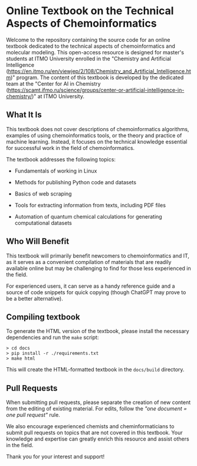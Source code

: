 # Online Textbook on the Technical Aspects of Chemoinformatics

Welcome to the repository containing the source code for an online textbook dedicated to the technical aspects of chemoinformatics and molecular modeling. This open-access resource is designed for master's students at ITMO University enrolled in the "Chemistry and Artificial Intelligence (https://en.itmo.ru/en/viewjep/2/108/Chemistry_and_Artificial_Intelligence.htm)" program. The content of this textbook is developed by the dedicated team at the "Center for AI in Chemistry (https://scamt.ifmo.ru/science/groups/center-or-artificial-intelligence-in-chemistry/)" at ITMO University.


## What It Is

This textbook does not cover descriptions of chemoinformatics algorithms, examples of using chemoinformatics tools, or the theory and practice of machine learning. Instead, it focuses on the technical knowledge essential for successful work in the field of chemoinformatics.

The textbook addresses the following topics:

- Fundamentals of working in Linux

- Methods for publishing Python code and datasets

- Basics of web scraping

- Tools for extracting information from texts, including PDF files

- Automation of quantum chemical calculations for generating computational datasets


## Who Will Benefit

This textbook will primarily benefit newcomers to chemoinformatics and IT, as it serves as a convenient compilation of materials that are readily available online but may be challenging to find for those less experienced in the field.

For experienced users, it can serve as a handy reference guide and a source of code snippets for quick copying (though ChatGPT may prove to be a better alternative).


## Compiling textbook

To generate the HTML version of the textbook, please install the necessary dependencies and run the `make` script:

```ssh
> cd docs
> pip install -r ./requirements.txt
> make html
```

This will create the HTML-formatted textbook in the `docs/build` directory.


## Pull Requests

When submitting pull requests, please separate the creation of new content from the editing of existing material. For edits, follow the *"one document = one pull request"* rule.

We also encourage experienced chemists and cheminformaticians to submit pull requests on topics that are not covered in this textbook. Your knowledge and expertise can greatly enrich this resource and assist others in the field.

Thank you for your interest and support!

